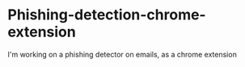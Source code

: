 # Phishing-detection-chrome-extension
I'm working on a phishing detector on emails, as a chrome extension
